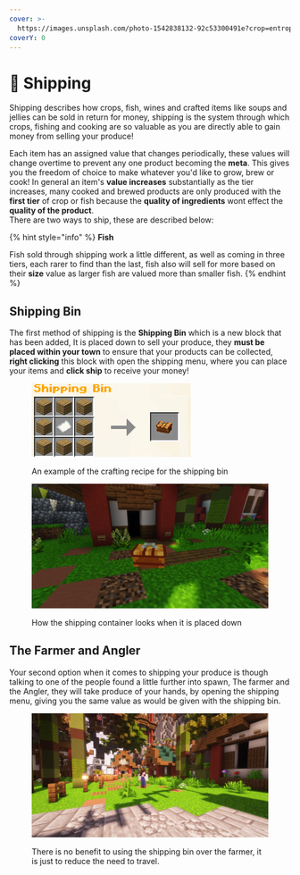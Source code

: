 ```yaml
---
cover: >-
  https://images.unsplash.com/photo-1542838132-92c53300491e?crop=entropy&cs=tinysrgb&fm=jpg&ixid=MnwxOTcwMjR8MHwxfHNlYXJjaHwzfHxhc2lhbiUyMHN1cGVybWFya2V0fGVufDB8fHx8MTY3OTM1MDAxNg&ixlib=rb-4.0.3&q=80
coverY: 0
---
```


# 🛒 Shipping

Shipping describes how crops, fish, wines and crafted items like soups and jellies can be sold in return for money, shipping is the system through which crops, fishing and cooking are so valuable as you are directly able to gain money from selling your produce!

Each item has an assigned value that changes periodically, these values will change overtime to prevent any one product becoming the **meta**. This gives you the freedom of choice to make whatever you'd like to grow, brew or cook! In general an item's **value increases** substantially as the tier increases, many cooked and brewed products are only produced with the **first tier** of crop or fish because the **quality of ingredients** wont effect the **quality of the product**.\
There are two ways to ship, these are described below:

{% hint style="info" %}
**Fish**

Fish sold through shipping work a little different, as well as coming in three tiers, each rarer to find than the last, fish also will sell for more based on their **size** value as larger fish are valued more than smaller fish.
{% endhint %}

## Shipping Bin

The first method of shipping is the **Shipping Bin** which is a new block that has been added, It is placed down to sell your produce, they **must be placed within your town** to ensure that your products can be collected, **right clicking** this block with open the shipping menu, where you can place your items and **click ship** to receive your money!

<figure><img src=".gitbook/assets/image (5) (1) (1).png" alt=""><figcaption><p>An example of the crafting recipe for the shipping bin</p></figcaption></figure>

<figure><img src=".gitbook/assets/image (2) (1) (1).png" alt=""><figcaption><p>How the shipping container looks when it is placed down</p></figcaption></figure>

## The Farmer and Angler

Your second option when it comes to shipping your produce is though talking to one of the people found a little further into spawn, The farmer and the Angler, they will take produce of your hands, by opening the shipping menu, giving you the same value as would be given with the shipping bin.

<figure><img src=".gitbook/assets/2023-03-20_20.44.37.png" alt=""><figcaption><p>There is no benefit to using the shipping bin over the farmer, it is just to reduce the need to travel.</p></figcaption></figure>
